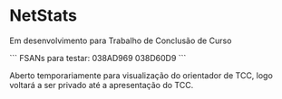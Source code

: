 # NetStats

<p>Em desenvolvimento para Trabalho de Conclusão de Curso<p>
```
FSANs para testar: 038AD969 038D60D9
```
<p>Aberto temporariamente para visualização do orientador de TCC, logo voltará a ser privado até a apresentação do TCC.<p>
